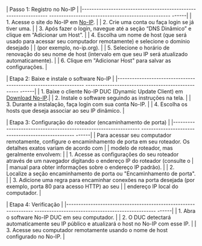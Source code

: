 | Passo 1: Registro no No-IP |
|---------------------------------------------------------------- -------------------------------------------------- ------|
| 1. Acesse o site do No-IP em [No-IP](https://www.noip.com/). |
| 2. Crie uma conta ou faça login se já tiver uma. |
| 3. Após fazer o login, navegue até a seção “DNS Dinâmico” e clique em “Adicionar um Host”. |
| 4. Escolha um nome de host (que será usado para acessar seu computador remotamente) e selecione o domínio desejado |
| (por exemplo, no-ip.org). |
| 5. Selecione o horário de renovação do seu nome de host (intervalo em que seu IP será atualizado automaticamente). |
| 6. Clique em "Adicionar Host" para salvar as configurações. |

| Etapa 2: Baixe e instale o software No-IP |
|---------------------------------------------------------------- -------------------------------------------------- ------|
| 1. Baixe o cliente No-IP DUC (Dynamic Update Client) em [Download No-IP](https://www.noip.com/download).|
| 2. Instale o software seguindo as instruções na tela. |
| 3. Durante a instalação, faça login com sua conta No-IP. |
| 4. Escolha os hosts que deseja associar ao seu IP dinâmico. |

| Etapa 3: Configuração do roteador (encaminhamento de porta) |
|---------------------------------------------------------------- -------------------------------------------------- ------|
| Para acessar seu computador remotamente, configure o encaminhamento de porta em seu roteador. Os detalhes exatos variam de acordo com |
| modelo de roteador, mas geralmente envolvem: |
| 1. Acesse as configurações do seu roteador através de um navegador digitando o endereço IP do roteador (consulte o |
| manual para obter informações sobre o endereço IP padrão). |
| 2. Localize a seção encaminhamento de porta ou "Encaminhamento de porta". |
| 3. Adicione uma regra para encaminhar conexões na porta desejada (por exemplo, porta 80 para acesso HTTP) ao seu |
| endereço IP local do computador. |

| Etapa 4: Verificação |
|---------------------------------------------------------------- -------------------------------------------------- ------|
| 1. Abra o software No-IP DUC em seu computador. |
| 2. O DUC detectará automaticamente seu IP público e atualizará o host no No-IP com esse IP. |
| 3. Acesse seu computador remotamente usando o nome de host configurado no No-IP. |